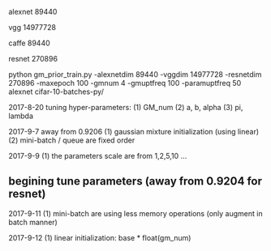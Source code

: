 alexnet
89440

vgg
14977728

caffe
89440

resnet
270896

python gm_prior_train.py -alexnetdim 89440 -vggdim 14977728 -resnetdim 270896 -maxepoch 100 -gmnum 4 -gmuptfreq 100 -paramuptfreq 50 alexnet cifar-10-batches-py/

2017-8-20
tuning hyper-parameters:
(1) GM_num
(2) a, b, alpha
(3) pi, lambda

2017-9-7
away from 0.9206
(1) gaussian mixture initialization (using linear)
(2) mini-batch / queue are fixed order

2017-9-9
(1) the parameters scale are from 1,2,5,10 ...

## begining tune parameters (away from 0.9204 for resnet)

2017-9-11
(1) mini-batch are using less memory operations (only augment in batch manner)

2017-9-12
(1) linear initialization: base * float(gm_num)
